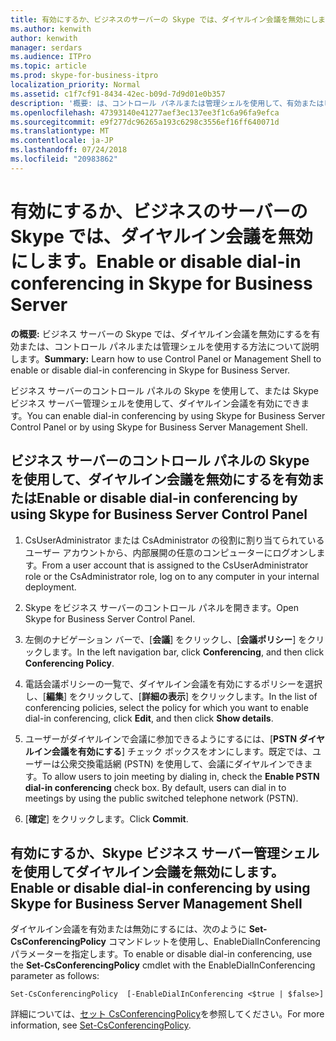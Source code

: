 ```yaml
---
title: 有効にするか、ビジネスのサーバーの Skype では、ダイヤルイン会議を無効にします。
ms.author: kenwith
author: kenwith
manager: serdars
ms.audience: ITPro
ms.topic: article
ms.prod: skype-for-business-itpro
localization_priority: Normal
ms.assetid: c1f7cf91-8434-42ec-b09d-7d9d01e0b357
description: '概要: は、コントロール パネルまたは管理シェルを使用して、有効またはビジネス サーバーの Skype では、ダイヤルイン会議を無効にする方法を説明します。'
ms.openlocfilehash: 47393140e41277aef3ec137ee3f1c6a96fa9efca
ms.sourcegitcommit: e9f277dc96265a193c6298c3556ef16ff640071d
ms.translationtype: MT
ms.contentlocale: ja-JP
ms.lasthandoff: 07/24/2018
ms.locfileid: "20983862"
---
```

# <a name="enable-or-disable-dial-in-conferencing-in-skype-for-business-server"></a><span data-ttu-id="1f880-103">有効にするか、ビジネスのサーバーの Skype では、ダイヤルイン会議を無効にします。</span><span class="sxs-lookup"><span data-stu-id="1f880-103">Enable or disable dial-in conferencing in Skype for Business Server</span></span>
 
<span data-ttu-id="1f880-104">**の概要:** ビジネス サーバーの Skype では、ダイヤルイン会議を無効にするを有効または、コントロール パネルまたは管理シェルを使用する方法について説明します。</span><span class="sxs-lookup"><span data-stu-id="1f880-104">**Summary:** Learn how to use Control Panel or Management Shell to enable or disable dial-in conferencing in Skype for Business Server.</span></span>
  
<span data-ttu-id="1f880-105">ビジネス サーバーのコントロール パネルの Skype を使用して、または Skype ビジネス サーバー管理シェルを使用して、ダイヤルイン会議を有効にできます。</span><span class="sxs-lookup"><span data-stu-id="1f880-105">You can enable dial-in conferencing by using Skype for Business Server Control Panel or by using Skype for Business Server Management Shell.</span></span>
  
## <a name="enable-or-disable-dial-in-conferencing-by-using-skype-for-business-server-control-panel"></a><span data-ttu-id="1f880-106">ビジネス サーバーのコントロール パネルの Skype を使用して、ダイヤルイン会議を無効にするを有効または</span><span class="sxs-lookup"><span data-stu-id="1f880-106">Enable or disable dial-in conferencing by using Skype for Business Server Control Panel</span></span>

1. <span data-ttu-id="1f880-107">CsUserAdministrator または CsAdministrator の役割に割り当てられているユーザー アカウントから、内部展開の任意のコンピューターにログオンします。</span><span class="sxs-lookup"><span data-stu-id="1f880-107">From a user account that is assigned to the CsUserAdministrator role or the CsAdministrator role, log on to any computer in your internal deployment.</span></span>
    
2.  <span data-ttu-id="1f880-108">Skype をビジネス サーバーのコントロール パネルを開きます。</span><span class="sxs-lookup"><span data-stu-id="1f880-108">Open Skype for Business Server Control Panel.</span></span>
    
3. <span data-ttu-id="1f880-109">左側のナビゲーション バーで、[**会議**] をクリックし、[**会議ポリシー**] をクリックします。</span><span class="sxs-lookup"><span data-stu-id="1f880-109">In the left navigation bar, click **Conferencing**, and then click **Conferencing Policy**.</span></span>
    
4. <span data-ttu-id="1f880-110">電話会議ポリシーの一覧で、ダイヤルイン会議を有効にするポリシーを選択し、[**編集**] をクリックして、[**詳細の表示**] をクリックします。</span><span class="sxs-lookup"><span data-stu-id="1f880-110">In the list of conferencing policies, select the policy for which you want to enable dial-in conferencing, click **Edit**, and then click **Show details**.</span></span> 
    
5. <span data-ttu-id="1f880-p101">ユーザーがダイヤルインで会議に参加できるようにするには、[**PSTN ダイヤルイン会議を有効にする**] チェック ボックスをオンにします。既定では、ユーザーは公衆交換電話網 (PSTN) を使用して、会議にダイヤルインできます。</span><span class="sxs-lookup"><span data-stu-id="1f880-p101">To allow users to join meeting by dialing in, check the **Enable PSTN dial-in conferencing** check box. By default, users can dial in to meetings by using the public switched telephone network (PSTN).</span></span>
    
6. <span data-ttu-id="1f880-113">[**確定**] をクリックします。</span><span class="sxs-lookup"><span data-stu-id="1f880-113">Click **Commit**.</span></span> 
    
## <a name="enable-or-disable-dial-in-conferencing-by-using-skype-for-business-server-management-shell"></a><span data-ttu-id="1f880-114">有効にするか、Skype ビジネス サーバー管理シェルを使用してダイヤルイン会議を無効にします。</span><span class="sxs-lookup"><span data-stu-id="1f880-114">Enable or disable dial-in conferencing by using Skype for Business Server Management Shell</span></span>

<span data-ttu-id="1f880-115">ダイヤルイン会議を有効または無効にするには、次のように **Set-CsConferencingPolicy** コマンドレットを使用し、EnableDialInConferencing パラメーターを指定します。</span><span class="sxs-lookup"><span data-stu-id="1f880-115">To enable or disable dial-in conferencing, use the **Set-CsConferencingPolicy** cmdlet with the EnableDialInConferencing parameter as follows:</span></span>
  
```
Set-CsConferencingPolicy  [-EnableDialInConferencing <$true | $false>] 
```

<span data-ttu-id="1f880-116">詳細については、[セット CsConferencingPolicy](https://docs.microsoft.com/powershell/module/skype/set-csconferencingpolicy?view=skype-ps)を参照してください。</span><span class="sxs-lookup"><span data-stu-id="1f880-116">For more information, see [Set-CsConferencingPolicy](https://docs.microsoft.com/powershell/module/skype/set-csconferencingpolicy?view=skype-ps).</span></span>
  

